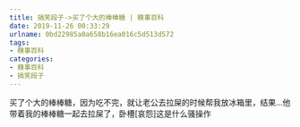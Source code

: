 ```yaml
---
title: 搞笑段子->买了个大的棒棒糖 | 糗事百科
date: 2019-11-26 00:33:29
urlname: 0bd22985a0a658b16ea016c5d513d572
tags: 
- 糗事百科
categories:
- 糗事百科
- 搞笑段子
---
```

买了个大的棒棒糖，因为吃不完，就让老公去拉屎的时候帮我放冰箱里，结果…他带着我的棒棒糖一起去拉屎了，卧槽[哀怨]这是什么骚操作


